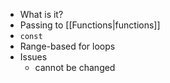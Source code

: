 - What is it?
- Passing to [[Functions|functions]]
- `const`
- Range-based for loops
- Issues
	- cannot be changed